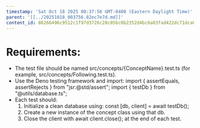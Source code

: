 ```yaml
---
timestamp: 'Sat Oct 18 2025 00:37:56 GMT-0400 (Eastern Daylight Time)'
parent: '[[../20251018_003756.82ec7e7d.md]]'
content_id: 86266496c9512c1f97d3726c28c05bc0b2352d4bc6a03fad422dc71dca08e9ab
---
```


# Requirements:

* The test file should be named src/concepts/{ConceptName}.test.ts (for example, src/concepts/Following.test.ts).
* Use the Deno testing framework and import:
  import { assertEquals, assertRejects } from "jsr:@std/assert";
  import { testDb } from "@utils/database.ts";
* Each test should:
  1. Initialize a clean database using: const \[db, client] = await testDb();
  2. Create a new instance of the concept class using that db.
  3. Close the client with await client.close(); at the end of each test.
